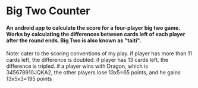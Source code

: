 # Big Two Counter
#### An android app to calculate the score for a four-player big two game. Works by calculating the differences between cards left of each player after the round ends. Big Two is also known as "taiti".

Note: cater to the scoring conventions of my play. if player has more than 11 cards left, the difference is doubled. if player has 13 cards left, the difference is tripled. if a player wins with Dragon, which is 345678910JQKA2, the other players lose 13x5=65 points, and he gains 13x5x3=195 points
